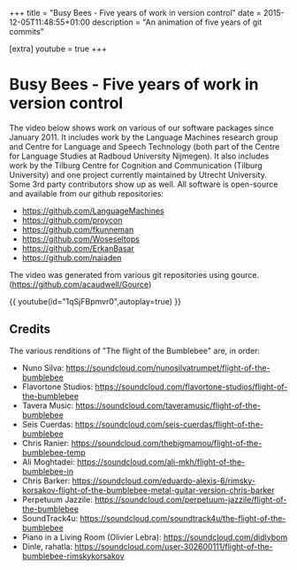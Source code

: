 +++
title = "Busy Bees - Five years of work in version control"
date = 2015-12-05T11:48:55+01:00
description = "An animation of five years of git commits"

[extra]
youtube = true
+++

# Busy Bees - Five years of work in version control

The video below shows work on various of our software packages since January 2011. It includes work by the Language Machines research group and Centre for Language and Speech Technology (both part of the Centre for Language Studies at Radboud University Nijmegen). It also includes work by the Tilburg Centre for Cognition and Communication (Tilburg University) and one project currently maintained by Utrecht University. Some 3rd party contributors show up as well. All software is open-source and available from our github repositories:

* https://github.com/LanguageMachines
* https://github.com/proycon
* https://github.com/fkunneman
* https://github.com/Woseseltops
* https://github.com/ErkanBasar
* https://github.com/naiaden

The video was generated from various git repositories using gource. (https://github.com/acaudwell/Gource)

{{ youtube(id="1qSjFBpmvr0",autoplay=true) }}

## Credits

The various renditions of "The flight of the Bumblebee" are, in order:

- Nuno Silva: https://soundcloud.com/nunosilvatrumpet/flight-of-the-bumblebee
- Flavortone Studios: https://soundcloud.com/flavortone-studios/flight-of-the-bumblebee
- Tavera Music: https://soundcloud.com/taveramusic/flight-of-the-bumblebee
- Seis Cuerdas: https://soundcloud.com/seis-cuerdas/flight-of-the-bumblebee
- Chris Ranier: https://soundcloud.com/thebigmamou/flight-of-the-bumblebee-temp
- Ali Moghtadei: https://soundcloud.com/ali-mkh/flight-of-the-bumblebee-in
- Chris Barker: https://soundcloud.com/eduardo-alexis-6/rimsky-korsakov-flight-of-the-bumblebee-metal-guitar-version-chris-barker
- Perpetuum Jazzile: https://soundcloud.com/perpetuum-jazzile/flight-of-the-bumblebee
- SoundTrack4u: https://soundcloud.com/soundtrack4u/the-flight-of-the-bumblebee
- Piano in a Living Room (Olivier Lebra):  https://soundcloud.com/didlybom
- Dinle, rahatla: https://soundcloud.com/user-302600111/flight-of-the-bumblebee-rimskykorsakov

